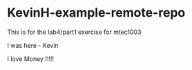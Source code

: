 # KevinH-example-remote-repo
This is for the lab4/part1 exercise for mtec1003

I was here - Kevin

I love Money !!!!!
